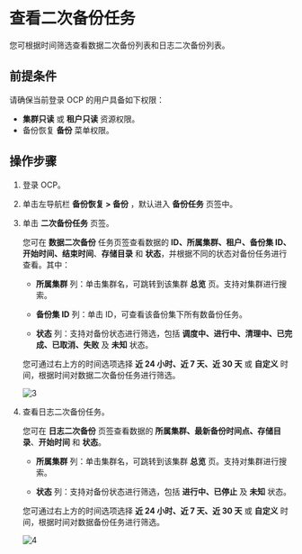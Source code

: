 # 查看二次备份任务

您可根据时间筛选查看数据二次备份列表和日志二次备份列表。

## 前提条件

请确保当前登录 OCP 的用户具备如下权限：

* **集群只读** 或 **租户只读** 资源权限。
* 备份恢复 **备份** 菜单权限。

## 操作步骤

1. 登录 OCP。

2. 单击左导航栏 **备份恢复 > 备份** ，默认进入 **备份任务** 页签中。

3. 单击 **二次备份任务** 页签。

    您可在 **数据二次备份** 任务页签查看数据的 **ID、所属集群、租户、备份集 ID、开始时间、结束时间**、**存储目录** 和 **状态**，并根据不同的状态对备份任务进行查看。其中：

      * **所属集群** 列：单击集群名，可跳转到该集群 **总览** 页。支持对集群进行搜索。

      * **备份集 ID** 列：单击 ID，可查看该备份集下所有数备份任务。

      * **状态** 列：支持对备份状态进行筛选，包括 **调度中、进行中、清理中、已完成、已取消、失败** 及 **未知** 状态。

    您可通过右上方的时间选项选择 **近 24 小时、近 7 天、近 30 天** 或 **自定义** 时间，根据时间对数据二次备份任务进行筛选。

    ![3](https://obbusiness-private.oss-cn-shanghai.aliyuncs.com/doc/img/ocp/%E6%95%B0%E6%8D%AE%E4%BA%8C%E6%AC%A1%E5%A4%87%E4%BB%BD.png)

4. 查看日志二次备份任务。

    您可在 **日志二次备份** 页签查看数据的 **所属集群、最新备份时间点、存储目录**、**开始时间** 和 **状态**。

      * **所属集群** 列：单击集群名，可跳转到该集群 **总览** 页。支持对集群进行搜索。

      * **状态** 列：支持对备份状态进行筛选，包括 **进行中、已停止** 及 **未知** 状态。

    您可通过右上方的时间选项选择 **近 24 小时、近 7 天、近 30 天** 或 **自定义** 时间，根据时间对数据备份任务进行筛选。

    ![4](https://obbusiness-private.oss-cn-shanghai.aliyuncs.com/doc/img/ocp/%E6%97%A5%E5%BF%97%E4%BA%8C%E6%AC%A1%E5%A4%87%E4%BB%BD.png)
